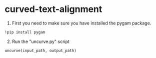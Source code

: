 # curved-text-alignment

1) First you need to make sure you have installed the pygam package.
```
!pip install pygam
```

2) Run the "uncurve.py" script
```
uncurve(input_path, output_path)
```
